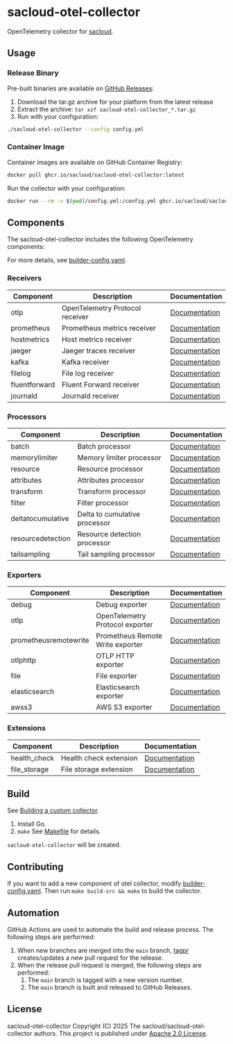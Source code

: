 # sacloud-otel-collector

OpenTelemetry collector for [sacloud](https://github.com/sacloud).

## Usage

### Release Binary

Pre-built binaries are available on [GitHub Releases](https://github.com/sacloud/sacloud-otel-collector/releases):

1. Download the tar.gz archive for your platform from the latest release
2. Extract the archive: `tar xzf sacloud-otel-collector_*.tar.gz`
3. Run with your configuration:

```bash
./sacloud-otel-collector --config config.yml
```

### Container Image

Container images are available on GitHub Container Registry:

```bash
docker pull ghcr.io/sacloud/sacloud-otel-collector:latest
```

Run the collector with your configuration:

```bash
docker run --rm -v $(pwd)/config.yml:/config.yml ghcr.io/sacloud/sacloud-otel-collector:latest --config /config.yml
```

## Components

The sacloud-otel-collector includes the following OpenTelemetry components:

For more details, see [builder-config.yaml](builder-config.yaml).

### Receivers

| Component | Description | Documentation |
|-----------|-------------|---------------|
| otlp | OpenTelemetry Protocol receiver | [Documentation](https://github.com/open-telemetry/opentelemetry-collector/tree/main/receiver/otlpreceiver) |
| prometheus | Prometheus metrics receiver | [Documentation](https://github.com/open-telemetry/opentelemetry-collector-contrib/tree/main/receiver/prometheusreceiver) |
| hostmetrics | Host metrics receiver | [Documentation](https://github.com/open-telemetry/opentelemetry-collector-contrib/tree/main/receiver/hostmetricsreceiver) |
| jaeger | Jaeger traces receiver | [Documentation](https://github.com/open-telemetry/opentelemetry-collector-contrib/tree/main/receiver/jaegerreceiver) |
| kafka | Kafka receiver | [Documentation](https://github.com/open-telemetry/opentelemetry-collector-contrib/tree/main/receiver/kafkareceiver) |
| filelog | File log receiver | [Documentation](https://github.com/open-telemetry/opentelemetry-collector-contrib/tree/main/receiver/filelogreceiver) |
| fluentforward | Fluent Forward receiver | [Documentation](https://github.com/open-telemetry/opentelemetry-collector-contrib/tree/main/receiver/fluentforwardreceiver) |
| journald | Journald receiver | [Documentation](https://github.com/open-telemetry/opentelemetry-collector-contrib/tree/main/receiver/journaldreceiver) |

### Processors

| Component | Description | Documentation |
|-----------|-------------|---------------|
| batch | Batch processor | [Documentation](https://github.com/open-telemetry/opentelemetry-collector/tree/main/processor/batchprocessor) |
| memorylimiter | Memory limiter processor | [Documentation](https://github.com/open-telemetry/opentelemetry-collector/tree/main/processor/memorylimiterprocessor) |
| resource | Resource processor | [Documentation](https://github.com/open-telemetry/opentelemetry-collector-contrib/tree/main/processor/resourceprocessor) |
| attributes | Attributes processor | [Documentation](https://github.com/open-telemetry/opentelemetry-collector-contrib/tree/main/processor/attributesprocessor) |
| transform | Transform processor | [Documentation](https://github.com/open-telemetry/opentelemetry-collector-contrib/tree/main/processor/transformprocessor) |
| filter | Filter processor | [Documentation](https://github.com/open-telemetry/opentelemetry-collector-contrib/tree/main/processor/filterprocessor) |
| deltatocumulative | Delta to cumulative processor | [Documentation](https://github.com/open-telemetry/opentelemetry-collector-contrib/tree/main/processor/deltatocumulativeprocessor) |
| resourcedetection | Resource detection processor | [Documentation](https://github.com/open-telemetry/opentelemetry-collector-contrib/tree/main/processor/resourcedetectionprocessor) |
| tailsampling | Tail sampling processor | [Documentation](https://github.com/open-telemetry/opentelemetry-collector-contrib/tree/main/processor/tailsamplingprocessor) |

### Exporters

| Component | Description | Documentation |
|-----------|-------------|---------------|
| debug | Debug exporter | [Documentation](https://github.com/open-telemetry/opentelemetry-collector/tree/main/exporter/debugexporter) |
| otlp | OpenTelemetry Protocol exporter | [Documentation](https://github.com/open-telemetry/opentelemetry-collector/tree/main/exporter/otlpexporter) |
| prometheusremotewrite | Prometheus Remote Write exporter | [Documentation](https://github.com/open-telemetry/opentelemetry-collector-contrib/tree/main/exporter/prometheusremotewriteexporter) |
| otlphttp | OTLP HTTP exporter | [Documentation](https://github.com/open-telemetry/opentelemetry-collector/tree/main/exporter/otlphttpexporter) |
| file | File exporter | [Documentation](https://github.com/open-telemetry/opentelemetry-collector-contrib/tree/main/exporter/fileexporter) |
| elasticsearch | Elasticsearch exporter | [Documentation](https://github.com/open-telemetry/opentelemetry-collector-contrib/tree/main/exporter/elasticsearchexporter) |
| awss3 | AWS S3 exporter | [Documentation](https://github.com/open-telemetry/opentelemetry-collector-contrib/tree/main/exporter/awss3exporter) |

### Extensions

| Component | Description | Documentation |
|-----------|-------------|---------------|
| health_check | Health check extension | [Documentation](https://github.com/open-telemetry/opentelemetry-collector-contrib/tree/main/extension/healthcheckextension) |
| file_storage | File storage extension | [Documentation](https://github.com/open-telemetry/opentelemetry-collector-contrib/tree/main/extension/storage/filestorage) |

## Build

See [Building a custom collector](https://opentelemetry.io/docs/collector/custom-collector/).

1. Install Go.
2. `make`
    See [Makefile](Makefile) for details.

`sacloud-otel-collector` will be created.

## Contributing

If you want to add a new component of otel collector, modify [builder-config.yaml](builder-config.yaml). Then run `make build-src && make` to build the collector.

## Automation

GitHub Actions are used to automate the build and release process. The following steps are performed:

1. When new branches are merged into the `main` branch, [tagpr](https://github.com/Songmu/tagpr) creates/updates a new pull request for the release.
2. When the release pull request is merged, the following steps are performed:
   1. The `main` branch is tagged with a new version number.
   2. The `main` branch is built and released to GitHub Releases.

## License

sacloud-otel-collector Copyright (C) 2025 The sacloud/sacloud-otel-collector authors.
This project is published under [Apache 2.0 License](LICENSE).
